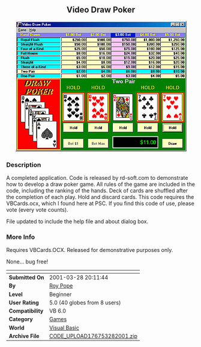 ﻿<div align="center">

## Video Draw Poker

<img src="PIC200132813338717.gif">
</div>

### Description

A completed application. Code is released by rd-soft.com to demonstrate how to develop a draw poker game. All rules of the game are included in the code, including the ranking of the hands. Deck of cards are shuffled after the completion of each play. Hold and discard cards. This code requires the VBCards.ocx, which I found here at PSC. If you find this code of use, please vote (every vote counts).

File updated to include the help file and about dialog box.
 
### More Info
 
Requires VBCards.OCX. Released for demonstrative purposes only.

None... bug free!


<span>             |<span>
---                |---
**Submitted On**   |2001-03-28 20:11:44
**By**             |[Roy Pope](https://github.com/Planet-Source-Code/PSCIndex/blob/master/ByAuthor/roy-pope.md)
**Level**          |Beginner
**User Rating**    |5.0 (40 globes from 8 users)
**Compatibility**  |VB 6\.0
**Category**       |[Games](https://github.com/Planet-Source-Code/PSCIndex/blob/master/ByCategory/games__1-38.md)
**World**          |[Visual Basic](https://github.com/Planet-Source-Code/PSCIndex/blob/master/ByWorld/visual-basic.md)
**Archive File**   |[CODE\_UPLOAD176753282001\.zip](https://github.com/Planet-Source-Code/roy-pope-video-draw-poker__1-21990/archive/master.zip)








